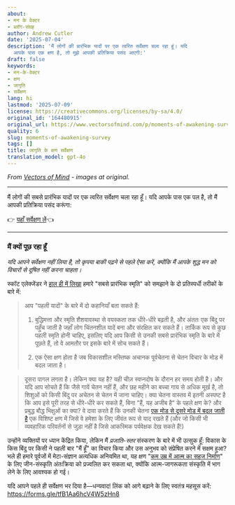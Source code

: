 ```yaml
---
about:
- मन के वेक्टर
- ब्लॉग-संग्रह
author: Andrew Cutler
date: '2025-07-04'
description: 'मैं लोगों की प्रारंभिक यादों पर एक त्वरित सर्वेक्षण चला रहा हूं। यदि
  आपके पास एक क्षण है, तो मुझे आपकी प्रतिक्रिया पसंद आएगी:'
draft: false
keywords:
- मन-के-वेक्टर
- क्षण
- जागृति
- सर्वेक्षण
lang: hi
lastmod: '2025-07-09'
license: https://creativecommons.org/licenses/by-sa/4.0/
original_id: '164480915'
original_url: https://www.vectorsofmind.com/p/moments-of-awakening-survey
quality: 6
slug: moments-of-awakening-survey
tags: []
title: जागृति के क्षण सर्वेक्षण
translation_model: gpt-4o
---
```


*From [Vectors of Mind](https://www.vectorsofmind.com/p/moments-of-awakening-survey) - images at original.*

---

मैं लोगों की सबसे प्रारंभिक यादों पर एक त्वरित सर्वेक्षण चला रहा हूँ। यदि आपके पास एक पल है, तो मैं आपकी प्रतिक्रिया पसंद करूंगा:

👉 [यहाँ सर्वेक्षण लें](https://forms.gle/tfB1Aa6hcV4W5zHn8)👈

* * *

### मैं क्यों पूछ रहा हूँ


 _यदि आपने सर्वेक्षण नहीं लिया है, तो कृपया बाकी पढ़ने से पहले ऐसा करें, क्योंकि मैं आपके शुद्ध मन को विचारों से दूषित नहीं करना चाहता।_

स्कॉट एलेक्जेंडर ने [हाल ही में लिखा](https://www.astralcodexten.com/p/moments-of-awakening) हमारे "सबसे प्रारंभिक स्मृति" को समझाने के दो प्रतिस्पर्धी तरीकों के बारे में:

> आप "पहली यादों" के बारे में दो कहानियाँ बता सकते हैं:
> 
> 1. बुद्धिमत्ता और स्मृति शैशवावस्था से वयस्कता तक धीरे-धीरे बढ़ती है, और अंततः एक बिंदु पर पहुँच जाती है जहाँ लोग चिंतनशील यादें बना और संरक्षित कर सकते हैं। तार्किक रूप से कुछ पहली स्मृति होनी चाहिए, इसलिए यदि आप किसी से उनकी सबसे प्रारंभिक स्मृति के बारे में पूछते हैं, तो वे आमतौर पर इसके बारे में सोच सकते हैं।
> 
> 2. एक ऐसा क्षण होता है जब विकासशील मस्तिष्क अचानक पूर्वचेतना से चेतन विचार के मोड में बदल जाता है।
> 
> 

> 
> दूसरा पागल लगता है। लेकिन क्या यह है? यही चीज़ स्वप्नदोष के दौरान हर समय होती है। और यदि आप सोचते हैं कि जैसे गायें चेतन नहीं हैं, और छह महीने का बच्चा गाय से अधिक मूर्ख है, तो शिशुओं को किसी बिंदु पर अचेतन से चेतन में जाना चाहिए। क्या चेतना वास्तव में इतनी अस्पष्ट है कि आप इसे पूरी तरह से धीरे-धीरे कर सकते हैं, बिना "हैं, यह अजीब है" के पहले क्षण के? और प्रबुद्ध बौद्ध भिक्षुओं का क्या? वे दावा करते हैं कि उनकी चेतना [एक मोड से दूसरे मोड में बदल जाती है](https://slatestarcodex.com/2019/10/21/the-pnse-paper/) एक विशिष्ट क्षण में जिसे वे हमेशा के लिए जीवंत रूप से याद रखते हैं (और जो किसी भी व्यवहारिक परिवर्तनों से जुड़ा नहीं है जिसे आकस्मिक पर्यवेक्षक देख सकते हैं!)

उन्होंने व्यक्तियों पर ध्यान केंद्रित किया, लेकिन मैं _प्रजाति-स्तर_ संस्करण के बारे में भी उत्सुक हूँ: विकास के किस बिंदु पर किसी ने पहली बार "मैं हूँ" का विचार किया और उस अनुभव को संप्रेषित करने में सक्षम हुआ? भले ही हमारे पूर्वजों में मेटा-संज्ञान अत्यधिक अनियमित था, यह क्षण "[कम उम्र में आत्म का सहज निर्माण](https://www.vectorsofmind.com/i/140565846/weak-etoc)" के लिए जीन-संस्कृति अंतःक्रिया को प्रज्वलित कर सकता था, क्योंकि आत्म-जागरूकता संस्कृति में भाग लेने के लिए आवश्यक हो गई।

यदि आपने पहले ही सर्वेक्षण भर दिया है—धन्यवाद! लिंक को आगे बढ़ाने के लिए स्वतंत्र महसूस करें: https://forms.gle/tfB1Aa6hcV4W5zHn8